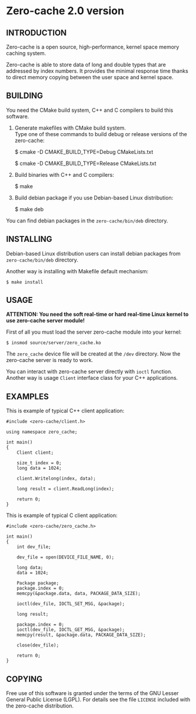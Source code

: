 Zero-cache 2.0 version
======================

INTRODUCTION
------------

Zero-cache is a open source, high-performance, kernel space memory caching system.

Zero-cache is able to store data of long and double types that are addressed by
index numbers. It provides the minimal response time thanks to direct memory
copying between the user space and kernel space.

BUILDING
--------

You need the CMake build system, C++ and C compilers to build this software.

1. Generate makefiles with CMake build system.<br/>
Type one of these commands to build debug or release versions of the zero-cache:

    $ cmake -D CMAKE_BUILD_TYPE=Debug CMakeLists.txt

    $ cmake -D CMAKE_BUILD_TYPE=Release CMakeLists.txt

2. Build binaries with C++ and C compilers:

    $ make

3. Build debian package if you use Debian-based Linux distribution:

    $ make deb

You can find debian packages in the `zero-cache/bin/deb` directory.

INSTALLING
----------

Debian-based Linux distribution users can install debian packages from
`zero-cache/bin/deb` directory.

Another way is installing with Makefile default mechanism:

    $ make install

USAGE
-----

**ATTENTION: You need the soft real-time or hard real-time Linux kernel to use
zero-cache server module!**

First of all you must load the server zero-cache module into your kernel:

    $ insmod source/server/zero_cache.ko

The `zero_cache` device file will be created at the `/dev` directory. Now the
zero-cache server is ready to work.

You can interact with zero-cache server directly with `ioctl` function. Another
way is usage `Client` interface class for your C++ applications.

EXAMPLES
--------

This is example of typical C++ client application:

    #include <zero-cache/client.h>

    using namespace zero_cache;

    int main()
    {
        Client client;

        size_t index = 0;
        long data = 1024;

        client.Writelong(index, data);

        long result = client.ReadLong(index);

        return 0;
    }

This is example of typical C client application:

    #include <zero-cache/zero_cache.h>

    int main()
    {
        int dev_file;

        dev_file = open(DEVICE_FILE_NAME, 0);

        long data;
        data = 1024;

        Package package;
        package.index = 0;
        memcpy(&package.data, data, PACKAGE_DATA_SIZE);

        ioctl(dev_file, IOCTL_SET_MSG, &package);

        long result;

        package.index = 0;
        ioctl(dev_file, IOCTL_GET_MSG, &package);
        memcpy(result, &package.data, PACKAGE_DATA_SIZE);

        close(dev_file);

        return 0;
    }

COPYING
-------

Free use of this software is granted under the terms of the GNU Lesser General
Public License (LGPL). For details see the file `LICENSE` included with the zero-cache distribution.
